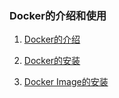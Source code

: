 ### Docker的介绍和使用

1. [Docker的介绍](/docker-intro.md)

2. [Docker的安装](/docker-install.md)

3. [Docker Image的安装](/docker-image-install.md)

   


